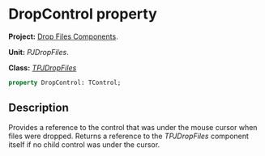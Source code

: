 # DropControl property #

**Project:** [Drop Files Components](DropFilesComponents.md).

**Unit:** _PJDropFiles_.

**Class:** _[TPJDropFiles](TPJDropFiles.md)_

```pascal
property DropControl: TControl;
```

## Description ##

Provides a reference to the control that was under the mouse cursor when files were dropped. Returns a reference to the _TPJDropFiles_ component itself if no child control was under the cursor.